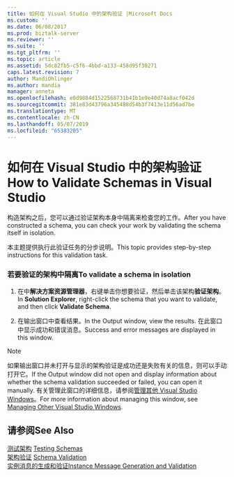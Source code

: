 ```yaml
---
title: 如何在 Visual Studio 中的架构验证 |Microsoft Docs
ms.custom: ''
ms.date: 06/08/2017
ms.prod: biztalk-server
ms.reviewer: ''
ms.suite: ''
ms.tgt_pltfrm: ''
ms.topic: article
ms.assetid: 5dc82fb5-c5f6-4bbd-a133-458d95f30271
caps.latest.revision: 7
author: MandiOhlinger
ms.author: mandia
manager: anneta
ms.openlocfilehash: e0d9884d1522568731b41b1e9e40d74a8acf042d
ms.sourcegitcommit: 381e83d43796a345488d54b3f7413e11d56ad7be
ms.translationtype: MT
ms.contentlocale: zh-CN
ms.lasthandoff: 05/07/2019
ms.locfileid: "65383205"
---
```

# <a name="how-to-validate-schemas-in-visual-studio"></a><span data-ttu-id="2923c-102">如何在 Visual Studio 中的架构验证</span><span class="sxs-lookup"><span data-stu-id="2923c-102">How to Validate Schemas in Visual Studio</span></span>
<span data-ttu-id="2923c-103">构造架构之后，您可以通过验证架构本身中隔离来检查您的工作。</span><span class="sxs-lookup"><span data-stu-id="2923c-103">After you have constructed a schema, you can check your work by validating the schema itself in isolation.</span></span>  
  
 <span data-ttu-id="2923c-104">本主题提供执行此验证任务的分步说明。</span><span class="sxs-lookup"><span data-stu-id="2923c-104">This topic provides step-by-step instructions for this validation task.</span></span>  
  
### <a name="to-validate-a-schema-in-isolation"></a><span data-ttu-id="2923c-105">若要验证的架构中隔离</span><span class="sxs-lookup"><span data-stu-id="2923c-105">To validate a schema in isolation</span></span>  
  
1.  <span data-ttu-id="2923c-106">在中**解决方案资源管理器**，右键单击你想要验证，然后单击该架构**验证架构**。</span><span class="sxs-lookup"><span data-stu-id="2923c-106">In **Solution Explorer**, right-click the schema that you want to validate, and then click **Validate Schema**.</span></span>  
  
2.  <span data-ttu-id="2923c-107">在输出窗口中查看结果。</span><span class="sxs-lookup"><span data-stu-id="2923c-107">In the Output window, view the results.</span></span> <span data-ttu-id="2923c-108">在此窗口中显示成功和错误消息。</span><span class="sxs-lookup"><span data-stu-id="2923c-108">Success and error messages are displayed in this window.</span></span>  
  
> [!NOTE]
>  <span data-ttu-id="2923c-109">如果输出窗口并未打开与显示的架构验证是成功还是失败有关的信息，则可以手动打开它。</span><span class="sxs-lookup"><span data-stu-id="2923c-109">If the Output window did not open and display information about whether the schema validation succeeded or failed, you can open it manually.</span></span> <span data-ttu-id="2923c-110">有关管理此窗口的详细信息，请参阅[管理其他 Visual Studio Windows](../core/how-to-manage-other-visual-studio-windows.md)。</span><span class="sxs-lookup"><span data-stu-id="2923c-110">For more information about managing this window, see [Managing Other Visual Studio Windows](../core/how-to-manage-other-visual-studio-windows.md).</span></span>  
  
## <a name="see-also"></a><span data-ttu-id="2923c-111">请参阅</span><span class="sxs-lookup"><span data-stu-id="2923c-111">See Also</span></span>  
 <span data-ttu-id="2923c-112">[测试架构](../core/testing-schemas.md) </span><span class="sxs-lookup"><span data-stu-id="2923c-112">[Testing Schemas](../core/testing-schemas.md) </span></span>  
 <span data-ttu-id="2923c-113">[架构验证](../core/schema-validation1.md) </span><span class="sxs-lookup"><span data-stu-id="2923c-113">[Schema Validation](../core/schema-validation1.md) </span></span>  
 [<span data-ttu-id="2923c-114">实例消息的生成和验证</span><span class="sxs-lookup"><span data-stu-id="2923c-114">Instance Message Generation and Validation</span></span>](../core/instance-message-generation-and-validation.md)
